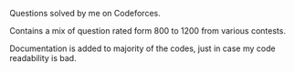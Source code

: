 Questions solved by me on Codeforces.

Contains a mix of question rated form 800 to 1200 from various contests.

Documentation is added to majority of the codes, just in case my code readability is bad.
